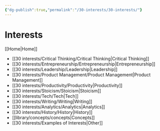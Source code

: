 ```yaml
---
{"dg-publish":true,"permalink":"/30-interests/30-interests/"}
---
```


# Interests
[[Home\|Home]]

- [[30 interests/Critical Thinking/Critical Thinking\|Critical Thinking]]
- [[30 interests/Entrepreneurship/Entrepreneurship\|Entrepreneurship]]
- [[30 interests/Leadership/Leadership\|Leadership]]
- [[30 interests/Product Management/Product Management\|Product Management]]
- [[30 interests/Productivity/Productivity\|Productivity]]
- [[30 interests/Stoicism/Stoicism\|Stoicism]]
- [[30 interests/Tech/Tech\|Tech]]
- [[30 interests/Writing/Writing\|Writing]]
- [[30 interests/Analytics/Analytics\|Analytics]]
- [[30 interests/History/History\|History]]
- [[library/concepts/concepts\|Concepts]]
- [[30 interests/Examples of Interests\|Other]]